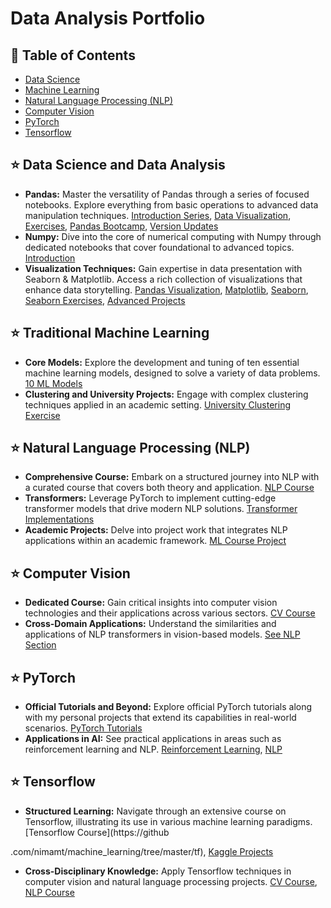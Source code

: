 # Data Analysis Portfolio

## 🧭 Table of Contents
- [Data Science](#data-science)
- [Machine Learning](#machine-learning)
- [Natural Language Processing (NLP)](#nlp)
- [Computer Vision](#computer-vision)
- [PyTorch](#pytorch)
- [Tensorflow](#tensorflow)

<h2 id="data-science">⭐️ Data Science and Data Analysis</h2>

- **Pandas:** Master the versatility of Pandas through a series of focused notebooks. Explore everything from basic operations to advanced data manipulation techniques. [Introduction Series](https://github.com/nimamt/machine_learning/tree/master/Pandas), [Data Visualization](https://github.com/nimamt/machine_learning/tree/master/Pandas%20Data%20Visualization), [Exercises](https://github.com/nimamt/machine_learning/tree/master/Pandas-Exercises), [Pandas Bootcamp](https://github.com/nimamt/machine_learning/tree/master/practical-ds/pandas-bootcamp), [Version Updates](https://github.com/nimamt/machine_learning/tree/master/practical-ds/pandas_v1)
- **Numpy:** Dive into the core of numerical computing with Numpy through dedicated notebooks that cover foundational to advanced topics. [Introduction](https://github.com/nimamt/machine_learning/tree/master/Numpy-Arrays)
- **Visualization Techniques:** Gain expertise in data presentation with Seaborn & Matplotlib. Access a rich collection of visualizations that enhance data storytelling. [Pandas Visualization](https://github.com/nimamt/machine_learning/tree/master/Pandas%20Data%20Visualization), [Matplotlib](https://github.com/nimamt/machine_learning/tree/master/Mathplotlib), [Seaborn](https://github.com/nimamt/machine_learning/tree/master/Seaborn), [Seaborn Exercises](https://github.com/nimamt/machine_learning/tree/master/Seaborn-Exercises), [Advanced Projects](https://github.com/nimamt/machine_learning/tree/master/practical-ds)

<h2 id="machine-learning">⭐️ Traditional Machine Learning</h2>

- **Core Models:** Explore the development and tuning of ten essential machine learning models, designed to solve a variety of data problems. [10 ML Models](https://github.com/nimamt/machine_learning/tree/master/Machine%20Learning)
- **Clustering and University Projects:** Engage with complex clustering techniques applied in an academic setting. [University Clustering Exercise](https://github.com/nimamt/machine_learning/blob/master/university/bsc/ml_course/HW1.ipynb)

<h2 id="nlp">⭐️ Natural Language Processing (NLP)</h2>

- **Comprehensive Course:** Embark on a structured journey into NLP with a curated course that covers both theory and application. [NLP Course](https://github.com/nimamt/machine_learning/tree/master/nlp)
- **Transformers:** Leverage PyTorch to implement cutting-edge transformer models that drive modern NLP solutions. [Transformer Implementations](https://github.com/nimamt/machine_learning/tree/master/pytorch/implementations)
- **Academic Projects:** Delve into project work that integrates NLP applications within an academic framework. [ML Course Project](https://github.com/nimamt/machine_learning/blob/master/university/bsc/ml_course/9822762211-FinalProject.ipynb)

<h2 id="computer-vision">⭐️ Computer Vision</h2>

- **Dedicated Course:** Gain critical insights into computer vision technologies and their applications across various sectors. [CV Course](https://github.com/nimamt/machine_learning/tree/master/cv)
- **Cross-Domain Applications:** Understand the similarities and applications of NLP transformers in vision-based models. [See NLP Section](#nlp)

<h2 id="pytorch">⭐️ PyTorch</h2>

- **Official Tutorials and Beyond:** Explore official PyTorch tutorials along with my personal projects that extend its capabilities in real-world scenarios. [PyTorch Tutorials](https://github.com/nimamt/machine_learning/tree/master/pytorch)
- **Applications in AI:** See practical applications in areas such as reinforcement learning and NLP. [Reinforcement Learning](#reinforcement-learning), [NLP](#nlp)

<h2 id="tensorflow">⭐️ Tensorflow</h2>

- **Structured Learning:** Navigate through an extensive course on Tensorflow, illustrating its use in various machine learning paradigms. [Tensorflow Course](https://github

.com/nimamt/machine_learning/tree/master/tf), [Kaggle Projects](https://github.com/nimamt/machine_learning/tree/master/tf/Projects)
- **Cross-Disciplinary Knowledge:** Apply Tensorflow techniques in computer vision and natural language processing projects. [CV Course](https://github.com/nimamt/machine_learning/tree/master/cv), [NLP Course](https://github.com/nimamt/machine_learning/tree/master/nlp)
